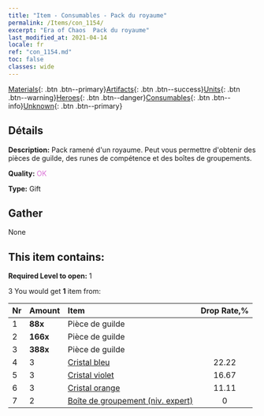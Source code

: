 ```yaml
---
title: "Item - Consumables - Pack du royaume"
permalink: /Items/con_1154/
excerpt: "Era of Chaos  Pack du royaume"
last_modified_at: 2021-04-14
locale: fr
ref: "con_1154.md"
toc: false
classes: wide
---
```

 [Materials](/fr/Items/){: .btn .btn--primary}[Artifacts](/fr/Items/Artifacts/){: .btn .btn--success}[Units](/fr/Items/Units/){: .btn .btn--warning}[Heroes](/fr/Items/Heroes/){: .btn .btn--danger}[Consumables](/fr/Items/Consumables/){: .btn .btn--info}[Unknown](/fr/Items/Unknown/){: .btn .btn--primary}

## Détails
 **Description:** Pack ramené d'un royaume. Peut vous permettre d'obtenir des pièces de guilde, des runes de compétence et des boîtes de groupements.

 **Quality:** <span style="color: #DA70D6">OK</span>

 **Type:** Gift

## Gather

  None

## This item contains:

 **Required Level to open:** 1

 3 You would get **1** item  from:

  | Nr | Amount |     Item    | Drop Rate,% |
  |:---|:-------|:------------|:---------:|
  | 1 |  **88x** | Pièce de guilde |  | 22.22 | 
  | 2 |  **166x** | Pièce de guilde |  | 16.67 | 
  | 3 |  **388x** | Pièce de guilde |  | 11.11 | 
  | 4 | 3 | [Cristal bleu](/fr/Items/con_716/) | 22.22 | 
  | 5 | 3 | [Cristal violet](/fr/Items/con_720/) | 16.67 | 
  | 6 | 3 | [Cristal orange](/fr/Items/con_730/) | 11.11 | 
  | 7 | 2 | [Boîte de groupement (niv. expert)](/fr/Items/con_776/) | 0 | 

